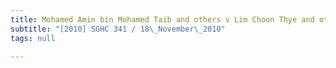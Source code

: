 ```yaml
---
title: Mohamed Amin bin Mohamed Taib and others v Lim Choon Thye and others
subtitle: "[2010] SGHC 341 / 18\_November\_2010"
tags: null

---
```


